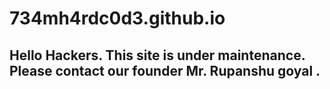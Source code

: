 # 734mh4rdc0d3.github.io

## Hello Hackers. This site is under maintenance. Please contact our founder Mr. Rupanshu goyal .

